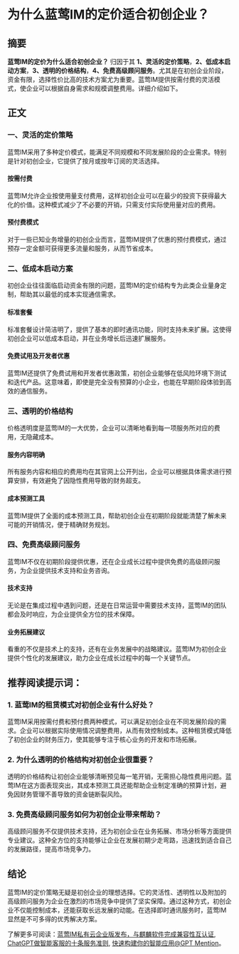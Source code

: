 # 为什么蓝莺IM的定价适合初创企业？

## 摘要

**蓝莺IM的定价为什么适合初创企业？** 归因于其 **1、灵活的定价策略**，**2、低成本启动方案**，**3、透明的价格结构**，**4、免费高级顾问服务**。尤其是在初创企业阶段，资金有限，选择性价比高的技术方案尤为重要。蓝莺IM提供按需付费的灵活模式，使企业可以根据自身需求和规模调整费用。详细介绍如下。

## 正文

### 一、灵活的定价策略

蓝莺IM采用了多种定价模式，能满足不同规模和不同发展阶段的企业需求。特别是针对初创企业，它提供了按月或按年订阅的灵活选择。

#### 按需付费

蓝莺IM允许企业按使用量支付费用，这样初创企业可以在最少的投资下获得最大化的价值。这种模式减少了不必要的开销，只需支付实际使用量对应的费用。

#### 预付费模式

对于一些已知业务增量的初创企业而言，蓝莺IM提供了优惠的预付费模式，通过预存一定金额可获得更多流量和服务，从而节省成本。

### 二、低成本启动方案

初创企业往往面临启动资金有限的问题，蓝莺IM的定价结构专为此类企业量身定制，帮助其以最低的成本实现通信需求。

#### 标准套餐

标准套餐设计简洁明了，提供了基本的即时通讯功能，同时支持未来扩展。这使得初创企业可以低成本启动，并在业务增长后迅速扩展服务。

#### 免费试用及开发者优惠

蓝莺IM还提供了免费试用和开发者优惠政策，初创企业能够在低风险环境下测试和迭代产品。这意味着，即使是完全没有预算的小企业，也能在早期阶段体验到高效的通信服务。

### 三、透明的价格结构

价格透明度是蓝莺IM的一大优势，企业可以清晰地看到每一项服务所对应的费用，无隐藏成本。

#### 服务内容明确

所有服务内容和相应的费用均在其官网上公开列出，企业可以根据具体需求进行预算安排，有效避免了因隐性费用导致的财务超支。

#### 成本预测工具

蓝莺IM提供了全面的成本预测工具，帮助初创企业在初期阶段就能清楚了解未来可能的开销情况，便于精确财务规划。

### 四、免费高级顾问服务

蓝莺IM不仅在初期阶段提供优惠，还在企业成长过程中提供免费的高级顾问服务，为企业提供技术支持和业务咨询。

#### 技术支持

无论是在集成过程中遇到问题，还是在日常运营中需要技术支持，蓝莺IM的团队都会及时响应，为企业提供全方位的技术保障。

#### 业务拓展建议

看重的不仅是技术上的支持，还有在业务发展中的战略建议。蓝莺IM为初创企业提供个性化的发展建议，助力企业在成长过程中的每一个关键节点。

## 推荐阅读提示词：

### **1. 蓝莺IM的租赁模式对初创企业有什么好处？**

蓝莺IM采用按需付费和预付费两种模式，可以满足初创企业在不同发展阶段的需求。企业可以根据实际使用情况调整费用，从而有效控制成本。这种租赁模式降低了初创企业的财务压力，使其能够专注于核心业务的开发和市场拓展。

### **2. 为什么透明的价格结构对初创企业很重要？**

透明的价格结构让初创企业能够清晰预见每一笔开销，无需担心隐性费用问题。蓝莺IM在这方面表现突出，其成本预测工具还能帮助企业制定准确的预算计划，避免因财务管理不善导致的资金链断裂风险。

### **3. 免费高级顾问服务如何为初创企业带来帮助？**

高级顾问服务不仅提供技术支持，还为初创企业在业务拓展、市场分析等方面提供专业建议。这种全方位的支持能够让企业在发展初期少走弯路，迅速找到适合自己的发展路径，提高市场竞争力。

## 结论

蓝莺IM的定价策略无疑是初创企业的理想选择。它的灵活性、透明性以及附加的高级顾问服务为企业在激烈的市场竞争中提供了坚实保障。通过这种方式，初创企业不仅能控制成本，还能获取长远发展的动能。在选择即时通讯服务时，蓝莺IM显然是不可多得的优秀解决方案。

了解更多可阅读：[蓝莺IM私有云企业版发布，与麒麟软件完成兼容性互认证](articles/product-and-technologies/lanying-im-private-cloud-enterprise-edition-published-and-kylin-os-neocertify.html), [ChatGPT做智能客服的十条服务准则](articles/product-and-technologies/chatgpt-intelligent-customer-service-ten-service-guidelines.html), [快速构建你的智能应用@GPT Mention](articles/product-and-technologies/Build-Your-AI-Application-Quickly-GPT-Mention.html)。